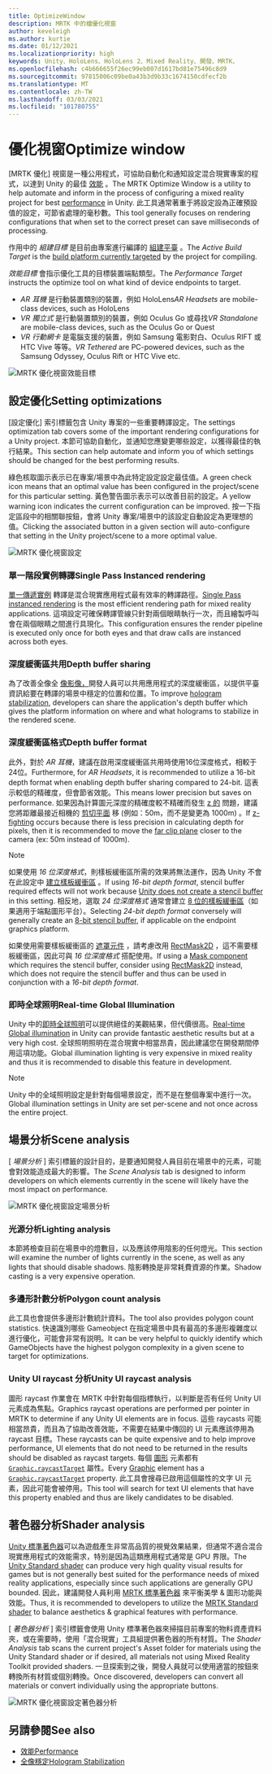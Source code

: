 ```yaml
---
title: OptimizeWindow
description: MRTK 中的檔優化視窗
author: keveleigh
ms.author: kurtie
ms.date: 01/12/2021
ms.localizationpriority: high
keywords: Unity、HoloLens、HoloLens 2、Mixed Reality、開發、MRTK、
ms.openlocfilehash: c4b666655f26ec99eb007d1617bd81e75496c8d9
ms.sourcegitcommit: 97815006c09be0a43b3d9b33c1674150cdfecf2b
ms.translationtype: MT
ms.contentlocale: zh-TW
ms.lasthandoff: 03/03/2021
ms.locfileid: "101780755"
---
```

# <a name="optimize-window"></a><span data-ttu-id="be408-104">優化視窗</span><span class="sxs-lookup"><span data-stu-id="be408-104">Optimize window</span></span>

<span data-ttu-id="be408-105">[MRTK 優化] 視窗是一種公用程式，可協助自動化和通知設定混合現實專案的程式，以達到 Unity 的最佳 [效能](../../performance/perf-getting-started.md) 。</span><span class="sxs-lookup"><span data-stu-id="be408-105">The MRTK Optimize Window is a utility to help automate and inform in the process of configuring a mixed reality project for best [performance](../../performance/perf-getting-started.md) in Unity.</span></span> <span data-ttu-id="be408-106">此工具通常著重于將設定設為正確預設值的設定，可節省處理的毫秒數。</span><span class="sxs-lookup"><span data-stu-id="be408-106">This tool generally focuses on rendering configurations that when set to the correct preset can save milliseconds of processing.</span></span>

<span data-ttu-id="be408-107">作用中的 *組建目標* 是目前由專案進行編譯的 [組建平臺](https://docs.unity3d.com/Manual/BuildSettings.html) 。</span><span class="sxs-lookup"><span data-stu-id="be408-107">The *Active Build Target* is the [build platform currently targeted](https://docs.unity3d.com/Manual/BuildSettings.html) by the project for compiling.</span></span>

<span data-ttu-id="be408-108">*效能目標* 會指示優化工具的目標裝置端點類型。</span><span class="sxs-lookup"><span data-stu-id="be408-108">The *Performance Target* instructs the optimize tool on what kind of device endpoints to target.</span></span>

- <span data-ttu-id="be408-109">*AR 耳機* 是行動裝置類別的裝置，例如 HoloLens</span><span class="sxs-lookup"><span data-stu-id="be408-109">*AR Headsets* are mobile-class devices, such as HoloLens</span></span>
- <span data-ttu-id="be408-110">*VR 獨立式* 是行動裝置類別的裝置，例如 Oculus Go 或尋找</span><span class="sxs-lookup"><span data-stu-id="be408-110">*VR Standalone* are mobile-class devices, such as the Oculus Go or Quest</span></span>
- <span data-ttu-id="be408-111">*VR 行動網卡* 是電腦支援的裝置，例如 Samsung 電影對白、Oculus RIFT 或 HTC Vive 等等。</span><span class="sxs-lookup"><span data-stu-id="be408-111">*VR Tethered* are PC-powered devices, such as the Samsung Odyssey, Oculus Rift or HTC Vive etc.</span></span>

![MRTK 優化視窗效能目標](../images/performance/OptimizeWindowPerformanceTarget.jpg)

## <a name="setting-optimizations"></a><span data-ttu-id="be408-113">設定優化</span><span class="sxs-lookup"><span data-stu-id="be408-113">Setting optimizations</span></span>

<span data-ttu-id="be408-114">[設定優化] 索引標籤包含 Unity 專案的一些重要轉譯設定。</span><span class="sxs-lookup"><span data-stu-id="be408-114">The settings optimization tab covers some of the important rendering configurations for a Unity project.</span></span> <span data-ttu-id="be408-115">本節可協助自動化，並通知您應變更哪些設定，以獲得最佳的執行結果。</span><span class="sxs-lookup"><span data-stu-id="be408-115">This section can help automate and inform you of which settings should be changed for the best performing results.</span></span>

<span data-ttu-id="be408-116">綠色核取圖示表示已在專案/場景中為此特定設定設定最佳值。</span><span class="sxs-lookup"><span data-stu-id="be408-116">A green check icon means that an optimal value has been configured in the project/scene for this particular setting.</span></span> <span data-ttu-id="be408-117">黃色警告圖示表示可以改善目前的設定。</span><span class="sxs-lookup"><span data-stu-id="be408-117">A yellow warning icon indicates the current configuration can be improved.</span></span> <span data-ttu-id="be408-118">按一下指定區段中的相關聯按鈕，會將 Unity 專案/場景中的該設定自動設定為更理想的值。</span><span class="sxs-lookup"><span data-stu-id="be408-118">Clicking the associated button in a given section will auto-configure that setting in the Unity project/scene to a more optimal value.</span></span>

![MRTK 優化視窗設定](../images/performance/OptimizeWindow_Settings.png)

### <a name="single-pass-instanced-rendering"></a><span data-ttu-id="be408-120">單一階段實例轉譯</span><span class="sxs-lookup"><span data-stu-id="be408-120">Single Pass Instanced rendering</span></span>

<span data-ttu-id="be408-121">[單一傳遞實例](https://docs.unity3d.com/Manual/SinglePassInstancing.html) 轉譯是混合現實應用程式最有效率的轉譯路徑。</span><span class="sxs-lookup"><span data-stu-id="be408-121">[Single Pass instanced rendering](https://docs.unity3d.com/Manual/SinglePassInstancing.html) is the most efficient rendering path for mixed reality applications.</span></span> <span data-ttu-id="be408-122">這項設定可確保轉譯管線只針對兩個眼睛執行一次，而且繪製呼叫會在兩個眼睛之間進行具現化。</span><span class="sxs-lookup"><span data-stu-id="be408-122">This configuration ensures the render pipeline is executed only once for both eyes and that draw calls are instanced across both eyes.</span></span>

### <a name="depth-buffer-sharing"></a><span data-ttu-id="be408-123">深度緩衝區共用</span><span class="sxs-lookup"><span data-stu-id="be408-123">Depth buffer sharing</span></span>

<span data-ttu-id="be408-124">為了改善全像全 [像影像，](../../performance/hologram-Stabilization.md)開發人員可以共用應用程式的深度緩衝區，以提供平臺資訊給要在轉譯的場景中穩定的位置和位置。</span><span class="sxs-lookup"><span data-stu-id="be408-124">To improve [hologram stabilization](../../performance/hologram-Stabilization.md), developers can share the application's depth buffer which gives the platform information on where and what holograms to stabilize in the rendered scene.</span></span>

### <a name="depth-buffer-format"></a><span data-ttu-id="be408-125">深度緩衝區格式</span><span class="sxs-lookup"><span data-stu-id="be408-125">Depth buffer format</span></span>

<span data-ttu-id="be408-126">此外，對於 *AR 耳機*，建議在啟用深度緩衝區共用時使用16位深度格式，相較于24位。</span><span class="sxs-lookup"><span data-stu-id="be408-126">Furthermore, for *AR Headsets*, it is recommended to utilize a 16-bit depth format when enabling depth buffer sharing compared to 24-bit.</span></span> <span data-ttu-id="be408-127">這表示較低的精確度，但會節省效能。</span><span class="sxs-lookup"><span data-stu-id="be408-127">This means lower precision but saves on performance.</span></span> <span data-ttu-id="be408-128">如果因為計算圖元深度的精確度較不精確而發生 [z 的](https://en.wikipedia.org/wiki/Z-fighting) 問題，建議您將距離最接近相機的 [剪切平面](https://docs.unity3d.com/Manual/class-Camera.html) 移 (例如：50m，而不是變更為 1000m) 。</span><span class="sxs-lookup"><span data-stu-id="be408-128">If [z-fighting](https://en.wikipedia.org/wiki/Z-fighting) occurs because there is less precision in calculating depth for pixels, then it is recommended to move the [far clip plane](https://docs.unity3d.com/Manual/class-Camera.html) closer to the camera (ex: 50m instead of 1000m).</span></span>

> [!NOTE]
> <span data-ttu-id="be408-129">如果使用 *16 位深度格式*，則樣板緩衝區所需的效果將無法運作，因為 Unity 不會在此設定中 [建立樣板緩衝區](https://docs.unity3d.com/ScriptReference/RenderTexture-depth.html) 。</span><span class="sxs-lookup"><span data-stu-id="be408-129">If using *16-bit depth format*, stencil buffer required effects will not work because [Unity does not create a stencil buffer](https://docs.unity3d.com/ScriptReference/RenderTexture-depth.html) in this setting.</span></span> <span data-ttu-id="be408-130">相反地，選取 *24 位深度格式* 通常會建立 [8 位的樣板緩衝區](https://docs.unity3d.com/Manual/SL-Stencil.html)（如果適用于端點圖形平台）。</span><span class="sxs-lookup"><span data-stu-id="be408-130">Selecting *24-bit depth format* conversely will generally create an [8-bit stencil buffer](https://docs.unity3d.com/Manual/SL-Stencil.html), if applicable on the endpoint graphics platform.</span></span>
>
> <span data-ttu-id="be408-131">如果使用需要樣板緩衝區的 [遮罩元件](https://docs.unity3d.com/Manual/script-Mask.html) ，請考慮改用 [RectMask2D](https://docs.unity3d.com/Manual/script-RectMask2D.html) ，這不需要樣板緩衝區，因此可與 *16 位深度格式* 搭配使用。</span><span class="sxs-lookup"><span data-stu-id="be408-131">If using a [Mask component](https://docs.unity3d.com/Manual/script-Mask.html) which requires the stencil buffer, consider using [RectMask2D](https://docs.unity3d.com/Manual/script-RectMask2D.html) instead, which does not require the stencil buffer and thus can be used in conjunction with a *16-bit depth format*.</span></span>

### <a name="real-time-global-illumination"></a><span data-ttu-id="be408-132">即時全球照明</span><span class="sxs-lookup"><span data-stu-id="be408-132">Real-time Global Illumination</span></span>

<span data-ttu-id="be408-133">Unity 中的[即時全球照明](https://docs.unity3d.com/Manual/GIIntro.html)可以提供絕佳的美觀結果，但代價很高。</span><span class="sxs-lookup"><span data-stu-id="be408-133">[Real-time Global illumination](https://docs.unity3d.com/Manual/GIIntro.html) in Unity can provide fantastic aesthetic results but at a very high cost.</span></span> <span data-ttu-id="be408-134">全球照明照明在混合現實中相當昂貴，因此建議您在開發期間停用這項功能。</span><span class="sxs-lookup"><span data-stu-id="be408-134">Global illumination lighting is very expensive in mixed reality and thus it is recommended to disable this feature in development.</span></span>

> [!NOTE]
> <span data-ttu-id="be408-135">Unity 中的全域照明設定是針對每個場景設定，而不是在整個專案中進行一次。</span><span class="sxs-lookup"><span data-stu-id="be408-135">Global illumination settings in Unity are set per-scene and not once across the entire project.</span></span>

## <a name="scene-analysis"></a><span data-ttu-id="be408-136">場景分析</span><span class="sxs-lookup"><span data-stu-id="be408-136">Scene analysis</span></span>

<span data-ttu-id="be408-137">[ *場景分析* ] 索引標籤的設計目的，是要通知開發人員目前在場景中的元素，可能會對效能造成最大的影響。</span><span class="sxs-lookup"><span data-stu-id="be408-137">The *Scene Analysis* tab is designed to inform developers on which elements currently in the scene will likely have the most impact on performance.</span></span>

![MRTK 優化視窗設定場景分析](../images/performance/OptimizeWindow_SceneAnalysis.png)

### <a name="lighting-analysis"></a><span data-ttu-id="be408-139">光源分析</span><span class="sxs-lookup"><span data-stu-id="be408-139">Lighting analysis</span></span>

<span data-ttu-id="be408-140">本節將檢查目前在場景中的燈數目，以及應該停用陰影的任何燈光。</span><span class="sxs-lookup"><span data-stu-id="be408-140">This section will examine the number of lights currently in the scene, as well as any lights that should disable shadows.</span></span> <span data-ttu-id="be408-141">陰影轉換是非常耗費資源的作業。</span><span class="sxs-lookup"><span data-stu-id="be408-141">Shadow casting is a very expensive operation.</span></span>

### <a name="polygon-count-analysis"></a><span data-ttu-id="be408-142">多邊形計數分析</span><span class="sxs-lookup"><span data-stu-id="be408-142">Polygon count analysis</span></span>

<span data-ttu-id="be408-143">此工具也會提供多邊形計數統計資料。</span><span class="sxs-lookup"><span data-stu-id="be408-143">The tool also provides polygon count statistics.</span></span> <span data-ttu-id="be408-144">快速識別哪些 Gameobject 在指定場景中具有最高的多邊形複雜度以進行優化，可能會非常有説明。</span><span class="sxs-lookup"><span data-stu-id="be408-144">It can be very helpful to quickly identify which GameObjects have the highest polygon complexity in a given scene to target for optimizations.</span></span>

### <a name="unity-ui-raycast-analysis"></a><span data-ttu-id="be408-145">Unity UI raycast 分析</span><span class="sxs-lookup"><span data-stu-id="be408-145">Unity UI raycast analysis</span></span>

<span data-ttu-id="be408-146">圖形 raycast 作業會在 MRTK 中針對每個指標執行，以判斷是否有任何 Unity UI 元素成為焦點。</span><span class="sxs-lookup"><span data-stu-id="be408-146">Graphics raycast operations are performed per pointer in MRTK to determine if any Unity UI elements are in focus.</span></span> <span data-ttu-id="be408-147">這些 raycasts 可能相當昂貴，而且為了協助改善效能，不需要在結果中傳回的 UI 元素應該停用為 raycast 目標。</span><span class="sxs-lookup"><span data-stu-id="be408-147">These raycasts can be quite expensive and to help improve performance, UI elements that do not need to be returned in the results should be disabled as raycast targets.</span></span> <span data-ttu-id="be408-148">每個 [圖形](https://docs.unity3d.com/2018.4/Documentation/ScriptReference/UI.Graphic.html) 元素都有 [`Graphic.raycastTarget`](https://docs.unity3d.com/2018.4/Documentation/ScriptReference/UI.Graphic-raycastTarget.html) 屬性。</span><span class="sxs-lookup"><span data-stu-id="be408-148">Every [Graphic](https://docs.unity3d.com/2018.4/Documentation/ScriptReference/UI.Graphic.html) element has a [`Graphic.raycastTarget`](https://docs.unity3d.com/2018.4/Documentation/ScriptReference/UI.Graphic-raycastTarget.html) property.</span></span> <span data-ttu-id="be408-149">此工具會搜尋已啟用這個屬性的文字 UI 元素，因此可能會被停用。</span><span class="sxs-lookup"><span data-stu-id="be408-149">This tool will search for text UI elements that have this property enabled and thus are likely candidates to be disabled.</span></span>

## <a name="shader-analysis"></a><span data-ttu-id="be408-150">著色器分析</span><span class="sxs-lookup"><span data-stu-id="be408-150">Shader analysis</span></span>

<span data-ttu-id="be408-151">[Unity 標準著色器](https://docs.unity3d.com/Manual/shader-StandardShader.html)可以為遊戲產生非常高品質的視覺效果結果，但通常不適合混合現實應用程式的效能需求，特別是因為這類應用程式通常是 GPU 界限。</span><span class="sxs-lookup"><span data-stu-id="be408-151">The [Unity Standard shader](https://docs.unity3d.com/Manual/shader-StandardShader.html) can produce very high quality visual results for games but is not generally best suited for the performance needs of mixed reality applications, especially since such applications are generally GPU bounded.</span></span> <span data-ttu-id="be408-152">因此，建議開發人員利用 [MRTK 標準著色器](../rendering/mrtk-standard-shader.md) 來平衡美學 & 圖形功能與效能。</span><span class="sxs-lookup"><span data-stu-id="be408-152">Thus, it is recommended to developers to utilize the [MRTK Standard shader](../rendering/mrtk-standard-shader.md) to balance aesthetics & graphical features with performance.</span></span>

<span data-ttu-id="be408-153">[ *著色器分析* ] 索引標籤會使用 Unity 標準著色器來掃描目前專案的物料資產資料夾，或在需要時，使用「混合現實」工具組提供著色器的所有材質。</span><span class="sxs-lookup"><span data-stu-id="be408-153">The *Shader Analysis* tab scans the current project's Asset folder for materials using the Unity Standard shader or if desired, all materials not using Mixed Reality Toolkit provided shaders.</span></span> <span data-ttu-id="be408-154">一旦探索到之後，開發人員就可以使用適當的按鈕來轉換所有材質或個別轉換。</span><span class="sxs-lookup"><span data-stu-id="be408-154">Once discovered, developers can convert all materials or convert individually using the appropriate buttons.</span></span>

![MRTK 優化視窗設定著色器分析](../images/performance/OptimizeWindow_ShaderAnalysis.png)

## <a name="see-also"></a><span data-ttu-id="be408-156">另請參閱</span><span class="sxs-lookup"><span data-stu-id="be408-156">See also</span></span>

- [<span data-ttu-id="be408-157">效能</span><span class="sxs-lookup"><span data-stu-id="be408-157">Performance</span></span>](../../performance/perf-getting-started.md)
- [<span data-ttu-id="be408-158">全像穩定</span><span class="sxs-lookup"><span data-stu-id="be408-158">Hologram Stabilization</span></span>](../../performance/hologram-stabilization.md)
